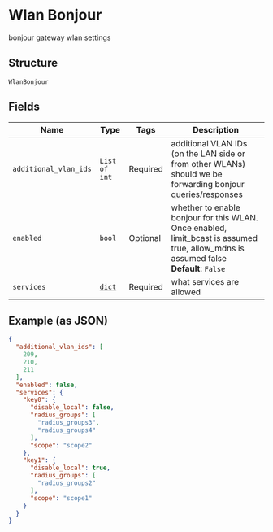 
# Wlan Bonjour

bonjour gateway wlan settings

## Structure

`WlanBonjour`

## Fields

| Name | Type | Tags | Description |
|  --- | --- | --- | --- |
| `additional_vlan_ids` | `List of int` | Required | additional VLAN IDs (on the LAN side or from other WLANs) should we be forwarding bonjour queries/responses |
| `enabled` | `bool` | Optional | whether to enable bonjour for this WLAN. Once enabled, limit_bcast is assumed true, allow_mdns is assumed false<br>**Default**: `False` |
| `services` | [`dict`](../../doc/models/services.md) | Required | what services are allowed |

## Example (as JSON)

```json
{
  "additional_vlan_ids": [
    209,
    210,
    211
  ],
  "enabled": false,
  "services": {
    "key0": {
      "disable_local": false,
      "radius_groups": [
        "radius_groups3",
        "radius_groups4"
      ],
      "scope": "scope2"
    },
    "key1": {
      "disable_local": true,
      "radius_groups": [
        "radius_groups2"
      ],
      "scope": "scope1"
    }
  }
}
```

